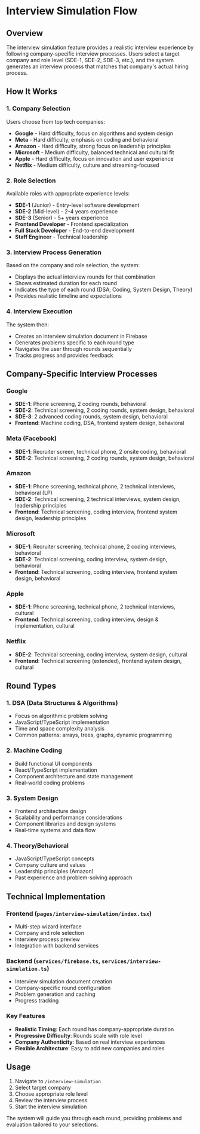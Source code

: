 # Interview Simulation Flow

## Overview

The interview simulation feature provides a realistic interview experience by following company-specific interview processes. Users select a target company and role level (SDE-1, SDE-2, SDE-3, etc.), and the system generates an interview process that matches that company's actual hiring process.

## How It Works

### 1. Company Selection
Users choose from top tech companies:
- **Google** - Hard difficulty, focus on algorithms and system design
- **Meta** - Hard difficulty, emphasis on coding and behavioral
- **Amazon** - Hard difficulty, strong focus on leadership principles
- **Microsoft** - Medium difficulty, balanced technical and cultural fit
- **Apple** - Hard difficulty, focus on innovation and user experience
- **Netflix** - Medium difficulty, culture and streaming-focused

### 2. Role Selection
Available roles with appropriate experience levels:
- **SDE-1** (Junior) - Entry-level software development
- **SDE-2** (Mid-level) - 2-4 years experience
- **SDE-3** (Senior) - 5+ years experience
- **Frontend Developer** - Frontend specialization
- **Full Stack Developer** - End-to-end development
- **Staff Engineer** - Technical leadership

### 3. Interview Process Generation
Based on the company and role selection, the system:
- Displays the actual interview rounds for that combination
- Shows estimated duration for each round
- Indicates the type of each round (DSA, Coding, System Design, Theory)
- Provides realistic timeline and expectations

### 4. Interview Execution
The system then:
- Creates an interview simulation document in Firebase
- Generates problems specific to each round type
- Navigates the user through rounds sequentially
- Tracks progress and provides feedback

## Company-Specific Interview Processes

### Google
- **SDE-1**: Phone screening, 2 coding rounds, behavioral
- **SDE-2**: Technical screening, 2 coding rounds, system design, behavioral
- **SDE-3**: 2 advanced coding rounds, system design, behavioral
- **Frontend**: Machine coding, DSA, frontend system design, behavioral

### Meta (Facebook)
- **SDE-1**: Recruiter screen, technical phone, 2 onsite coding, behavioral
- **SDE-2**: Technical screening, 2 coding rounds, system design, behavioral

### Amazon
- **SDE-1**: Phone screening, technical phone, 2 technical interviews, behavioral (LP)
- **SDE-2**: Technical screening, 2 technical interviews, system design, leadership principles
- **Frontend**: Technical screening, coding interview, frontend system design, leadership principles

### Microsoft
- **SDE-1**: Recruiter screening, technical phone, 2 coding interviews, behavioral
- **SDE-2**: Technical screening, coding interview, system design, behavioral
- **Frontend**: Technical screening, coding interview, frontend system design, behavioral

### Apple
- **SDE-1**: Phone screening, technical phone, 2 technical interviews, cultural
- **Frontend**: Technical screening, coding interview, design & implementation, cultural

### Netflix
- **SDE-2**: Technical screening, coding interview, system design, cultural
- **Frontend**: Technical screening (extended), frontend system design, cultural

## Round Types

### 1. DSA (Data Structures & Algorithms)
- Focus on algorithmic problem solving
- JavaScript/TypeScript implementation
- Time and space complexity analysis
- Common patterns: arrays, trees, graphs, dynamic programming

### 2. Machine Coding
- Build functional UI components
- React/TypeScript implementation
- Component architecture and state management
- Real-world coding problems

### 3. System Design
- Frontend architecture design
- Scalability and performance considerations
- Component libraries and design systems
- Real-time systems and data flow

### 4. Theory/Behavioral
- JavaScript/TypeScript concepts
- Company culture and values
- Leadership principles (Amazon)
- Past experience and problem-solving approach

## Technical Implementation

### Frontend (`pages/interview-simulation/index.tsx`)
- Multi-step wizard interface
- Company and role selection
- Interview process preview
- Integration with backend services

### Backend (`services/firebase.ts`, `services/interview-simulation.ts`)
- Interview simulation document creation
- Company-specific round configuration
- Problem generation and caching
- Progress tracking

### Key Features
- **Realistic Timing**: Each round has company-appropriate duration
- **Progressive Difficulty**: Rounds scale with role level
- **Company Authenticity**: Based on real interview experiences
- **Flexible Architecture**: Easy to add new companies and roles

## Usage

1. Navigate to `/interview-simulation`
2. Select target company
3. Choose appropriate role level
4. Review the interview process
5. Start the interview simulation

The system will guide you through each round, providing problems and evaluation tailored to your selections.